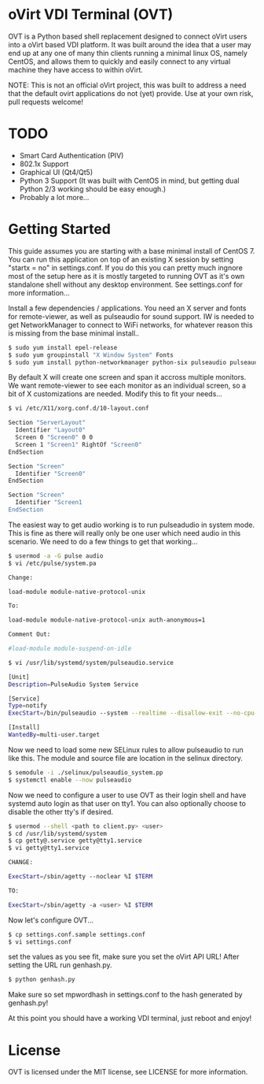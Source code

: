 # oVirt VDI Terminal (OVT)

OVT is a Python based shell replacement designed to connect oVirt users into a oVirt based VDI platform. It was built
around the idea that a user may end up at any one of many thin clients running a minimal linux OS, namely CentOS, and
allows them to quickly and easily connect to any virtual machine they have access to within oVirt.

NOTE: This is not an official oVirt project, this was built to address a need that the default ovirt applications do not (yet) provide. Use at your own risk, pull requests welcome!

# TODO
  - Smart Card Authentication (PIV)
  - 802.1x Support
  - Graphical UI (Qt4/Qt5)
  - Python 3 Support (It was built with CentOS in mind, but getting dual Python 2/3 working should be easy enough.)
  - Probably a lot more...

# Getting Started

This guide assumes you are starting with a base minimal install of CentOS 7. You can run this application on top of an existing X session by setting "startx = no" in settings.conf. If you do this you can pretty much ingnore most of the setup here as it is mostly targeted to running OVT as it's own standalone shell without any desktop environment. See settings.conf for more information...

Install a few dependencies / applications. You need an X server and fonts for remote-viewer, as well as pulseaudio for sound support. IW is needed to get NetworkManager to connect to WiFi networks, for whatever reason this is missing from the base minimal install..

```sh
$ sudo yum install epel-release
$ sudo yum groupinstall "X Window System" Fonts
$ sudo yum install python-networkmanager python-six pulseaudio pulseaudio-utils remote-viewer iw
```

By default X will create one screen and span it accross multiple monitors. We want remote-viewer to see each monitor as an individual screen, so a bit of X customizations are needed. Modify this to fit your needs...

```sh
$ vi /etc/X11/xorg.conf.d/10-layout.conf

Section "ServerLayout"
  Identifier "Layout0"
  Screen 0 "Screen0" 0 0
  Screen 1 "Screen1" RightOf "Screen0"
EndSection

Section "Screen"
  Identifier "Screen0"
EndSection

Section "Screen"
  Identifier "Screen1
EndSection
```

The easiest way to get audio working is to run pulseadudio in system mode. This is fine as there will really only be one user which need audio in this scenario. We need to do a few things to get that working...

```sh
$ usermod -a -G pulse audio
$ vi /etc/pulse/system.pa

Change:

load-module module-native-protocol-unix

To:

load-module module-native-protocol-unix auth-anonymous=1

Comment Out:

#load-module module-suspend-on-idle

$ vi /usr/lib/systemd/system/pulseaudio.service

[Unit]
Description=PulseAudio System Service

[Service]
Type=notify
ExecStart=/bin/pulseaudio --system --realtime --disallow-exit --no-cpu-limit

[Install]
WantedBy=multi-user.target
```

Now we need to load some new SELinux rules to allow pulseaudio to run like this. The module and source file are location in the selinux directory.

```sh
$ semodule -i ./selinux/pulseaudio_system.pp
$ systemctl enable --now pulseaudio
```

Now we need to configure a user to use OVT as their login shell and have systemd auto login as that user on tty1. You can also optionally choose to disable the other tty's if desired.

```sh
$ usermod --shell <path to client.py> <user>
$ cd /usr/lib/systemd/system
$ cp getty@.service getty@tty1.service
$ vi getty@tty1.service

CHANGE:

ExecStart=/sbin/agetty --noclear %I $TERM

TO:

ExecStart=/sbin/agetty -a <user> %I $TERM
```

Now let's configure OVT...

```sh
$ cp settings.conf.sample settings.conf
$ vi settings.conf
```

set the values as you see fit, make sure you set the oVirt API URL! After setting the URL run genhash.py.

```sh
$ python genhash.py
```

Make sure so set mpwordhash in settings.conf to the hash generated by genhash.py!

At this point you should have a working VDI terminal, just reboot and enjoy!

# License

OVT is licensed under the MIT license, see LICENSE for more information.

